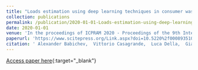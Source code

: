 ```yaml
---
title: "Loads estimation using deep learning techniques in consumer washing machines"
collection: publications
permalink: /publication/2020-01-01-Loads-estimation-using-deep-learning-techniques-in-consumer-washing-machines
date: 2020-01-01
venue: 'In the proceedings of ICPRAM 2020 - Proceedings of the 9th International Conference on Pattern Recognition Applications and Methods'
paperurl: 'https://www.scitepress.org/Link.aspx?doi=10.5220%2f0008935104250432'
citation: ' Alexander Babichev,  Vittorio Casagrande,  Luca Della,  Gianfranco Fenu,  Imola Fodor,  Enrico Marson,  Felice Andrea Pellegrino,  Gilberto Pin,  Erica Salvato,  Michele Toppano,  Davide Zorzenon, &quot;Loads estimation using deep learning techniques in consumer washing machines.&quot; In the proceedings of ICPRAM 2020 - Proceedings of the 9th International Conference on Pattern Recognition Applications and Methods, 2020.'
---
```

[Access paper here](https://www.scitepress.org/Link.aspx?doi=10.5220%2f0008935104250432){:target="_blank"}
